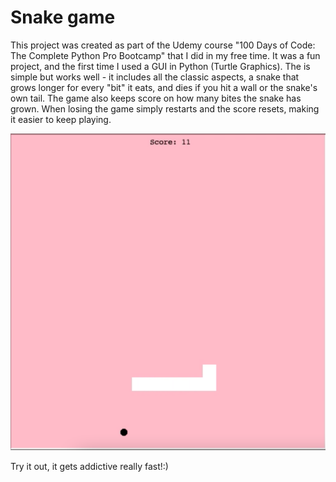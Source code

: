 # Snake game
This project was created as part of the Udemy course "100 Days of Code: The Complete Python Pro Bootcamp" that I did in my free time.
It was a fun project, and the first time I used a GUI in Python (Turtle Graphics). 
The is simple but works well - it includes all the classic aspects, a snake that grows longer for every "bit" it eats, and dies if you hit a wall or the snake's own tail.
The game also keeps score on how many bites the snake has grown.
When losing the game simply restarts and the score resets, making it easier to keep playing.

![Snake-game](screenshot.png)

Try it out, it gets addictive really fast!:)
